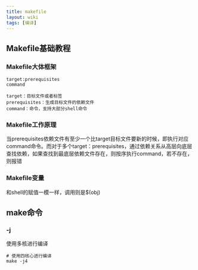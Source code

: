```yaml
---
title: makefile
layout: wiki
tags: [编译]
---
```



## Makefile基础教程

### Makefile大体框架

```
target:prerequisites
command

target：目标文件或者标签
prerequisites：生成目标文件的依赖文件
command：命令，支持大部分shell命令
```

### Makefile工作原理

当prerequisites依赖文件有至少一个比target目标文件要新的时候，即执行对应command命令。而对于多个target：prerequisites，通过依赖关系从高层向底层查找依赖，如果查找到最底层依赖文件存在，则按序执行command，若不存在，则报错


### Makefile变量

和shell的赋值一模一样，调用则是$(obj)



## make命令

### -j

使用多核进行编译

```
# 使用四核心进行编译
make -j4
```
